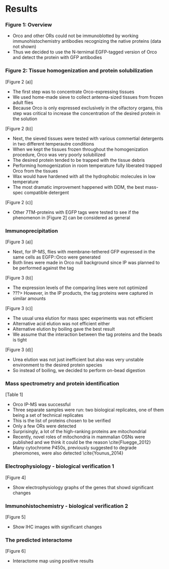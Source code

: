 # Results

### Figure 1: Overview

* Orco and other ORs could not be immunoblotted by working immunohistochemistry antibodies recognizing the native proteins (data not shown)
* Thus we decided to use the N-ternimal EGFP-tagged version of Orco and detect the protein with GFP antibodies

### Figure 2: Tissue homogenization and protein solubilization
[Figure 2 (a)]
* The first step was to concentrate Orco-expressing tissues
* We used home-made sieve to collect antenna-sized tissues from frozen adult flies
* Because Orco is only expressed exclusively in the olfactory organs, this step was critical to increase the concentration of the desired protein in the solution

[Figure 2 (b)]
* Next, the sieved tissues were tested with various commertial detergents in two different temperautre conditions
* When we kept the tissues frozen throughout the homogenization procedure, Orco was very poorly solubilized
* The desired protein tended to be trapped with the tissue debris
* Performing homogenization in room temperature fully liberated trapped Orco from the tissues
* Wax would have hardened with all the hydrophobic molecules in low temperature
* The most dramatic improvement happened with DDM, the best mass-spec compatible detergent

[Figure 2 (c)]
* Other 7TM-proteins with EGFP tags were tested to see if the phenomenon in [Figure 2] can be considered as general

### Immunoprecipitation
[Figure 3 (a)]
* Next, for IP-MS, flies with membrane-tethered GFP expressed in the same cells as EGFP::Orco were generated
* Both lines were made in Orco null background since IP was planned to be performed against the tag

[Figure 3 (b)]
* The expression levels of the comparing lines were not optimized
* ???> However, in the IP products, the tag proteins were captured in similar amounts

[Figure 3 (c)]
* The usual urea elution for mass spec experiments was not efficient
* Alternative acid elution was not efficient either
* Alternative elution by boiling gave the best result
* We assume that the interaction between the tag proteins and the beads is tight 

[Figure 3 (d)]
* Urea elution was not just inefficient but also was very unstable environment to the desired protein species
* So instead of boiling, we decided to perform on-bead digestion

### Mass spectrometry and protein identification 
[Table 1]
* Orco IP-MS was successful
* Three separate samples were run: two biological replicates, one of them being a set of technical replicates
* This is the list of proteins chosen to be verified
* Only a few ORs were detected
* Surprisingly, a lot of the high-ranking proteins are mitochondrial 
* Recently, novel roles of mitochondria in mammalian OSNs were published and we think it could be the reason \cite{Fluegge_2012}
* Many cytochrome P450s, previously suggested to degrade pheromones, were also detected \cite{Younus_2014}

### Electrophysiology - biological verification 1 
[Figure 4]
* Show electrophysiology graphs of the genes that showd significant changes

### Immunohistochemistry - biological verification 2 
[Figure 5]
* Show IHC images with significant changes

### The predicted interactome 
[Figure 6]
* Interactome map using positive results
